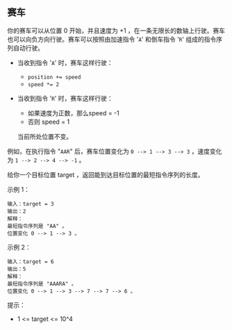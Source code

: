## 赛车

你的赛车可以从位置 0 开始，并且速度为 +1 ，在一条无限长的数轴上行驶。赛车也可以向负方向行驶。赛车可以按照由加速指令 '`A`' 和倒车指令 '`R`' 组成的指令序列自动行驶。

* 当收到指令 '`A`' 时，赛车这样行驶：
    * `position += speed`
    * `speed *= 2`
* 当收到指令 '`R`' 时，赛车这样行驶：
    * 如果速度为正数，那么speed = -1
    * 否则 speed = 1

    当前所处位置不变。

例如，在执行指令 "`AAR`" 后，赛车位置变化为 `0 --> 1 --> 3 --> 3` ，速度变化为 `1 --> 2 --> 4 --> -1` 。

给你一个目标位置 target ，返回能到达目标位置的最短指令序列的长度。

示例 1：

```
输入：target = 3
输出：2
解释：
最短指令序列是 "AA" 。
位置变化 0 --> 1 --> 3 。
```

示例 2：

```
输入：target = 6
输出：5
解释：
最短指令序列是 "AAARA" 。
位置变化 0 --> 1 --> 3 --> 7 --> 7 --> 6 。
```

提示：

* 1 <= target <= 10^4